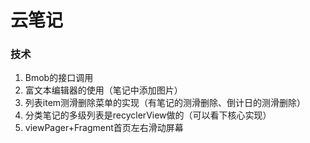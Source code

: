 # 云笔记

### 技术
1. Bmob的接口调用
2. 富文本编辑器的使用（笔记中添加图片）
3. 列表item测滑删除菜单的实现（有笔记的测滑删除、倒计日的测滑删除）
4. 分类笔记的多级列表是recyclerView做的（可以看下核心实现）
5. viewPager+Fragment首页左右滑动屏幕
